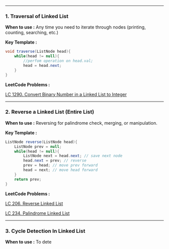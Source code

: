 
---
### **1. Traversal of Linked List**

**When to use :** Any time you need to iterate through nodes (printing, counting, searching, etc.)

**Key Template :**

```java
void traverse(ListNode head){
	while(head != null){
		//perfom operation on head.val;
		head = head.next;
	}
}
```

**LeetCode Problems :**

[LC 1290. Convert Binary Number in a Linked List to Integer](https://leetcode.com/problems/convert-binary-number-in-a-linked-list-to-integer/)


---

### **2. Reverse a Linked List (Entire List)**

**When to use :** Reversing for palindrome check, merging, or manipulation.

**Key Template :**

```java
ListNode reverse(ListNode head){
	ListNode prev = null;
	while(head != null){
		ListNode next = head.next; // save next node
		head.next = prev; // reverse
		prev = head; // move prev forward
		head = next; // move head forward
	}
	return prev;
}
```

**LeetCode Problems :**

[LC 206. Reverse Linked List](https://leetcode.com/problems/reverse-linked-list/)

[LC 234. Palindrome Linked List](https://leetcode.com/problems/palindrome-linked-list/)


---

### **3. Cycle Detection In Linked List**

**When to use :** To dete